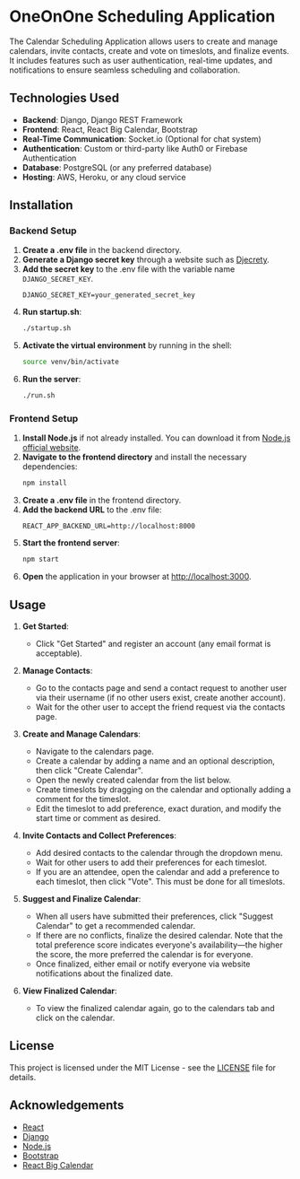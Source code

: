 # OneOnOne Scheduling Application

The Calendar Scheduling Application allows users to create and manage calendars, invite contacts, create and vote on timeslots, and finalize events. It includes features such as user authentication, real-time updates, and notifications to ensure seamless scheduling and collaboration.

## Technologies Used

- **Backend**: Django, Django REST Framework
- **Frontend**: React, React Big Calendar, Bootstrap
- **Real-Time Communication**: Socket.io (Optional for chat system)
- **Authentication**: Custom or third-party like Auth0 or Firebase Authentication
- **Database**: PostgreSQL (or any preferred database)
- **Hosting**: AWS, Heroku, or any cloud service

## Installation

### Backend Setup

1. **Create a .env file** in the backend directory.
2. **Generate a Django secret key** through a website such as [Djecrety](https://djecrety.ir/).
3. **Add the secret key** to the .env file with the variable name `DJANGO_SECRET_KEY`.
   ```env
   DJANGO_SECRET_KEY=your_generated_secret_key
   ```
4. **Run startup.sh**:
   ```sh
   ./startup.sh
   ```
5. **Activate the virtual environment** by running in the shell:
   ```sh
   source venv/bin/activate
   ```
6. **Run the server**:
   ```sh
   ./run.sh
   ```

### Frontend Setup

1. **Install Node.js** if not already installed. You can download it from [Node.js official website](https://nodejs.org/).
2. **Navigate to the frontend directory** and install the necessary dependencies:
   ```sh
   npm install
   ```
3. **Create a .env file** in the frontend directory.
4. **Add the backend URL** to the .env file:
   ```env
   REACT_APP_BACKEND_URL=http://localhost:8000
   ```
5. **Start the frontend server**:
   ```sh
   npm start
   ```
6. **Open** the application in your browser at [http://localhost:3000](http://localhost:3000).

## Usage

1. **Get Started**:
   - Click "Get Started" and register an account (any email format is acceptable).
   
2. **Manage Contacts**:
   - Go to the contacts page and send a contact request to another user via their username (if no other users exist, create another account).
   - Wait for the other user to accept the friend request via the contacts page.

3. **Create and Manage Calendars**:
   - Navigate to the calendars page.
   - Create a calendar by adding a name and an optional description, then click "Create Calendar".
   - Open the newly created calendar from the list below.
   - Create timeslots by dragging on the calendar and optionally adding a comment for the timeslot.
   - Edit the timeslot to add preference, exact duration, and modify the start time or comment as desired.

4. **Invite Contacts and Collect Preferences**:
   - Add desired contacts to the calendar through the dropdown menu.
   - Wait for other users to add their preferences for each timeslot.
   - If you are an attendee, open the calendar and add a preference to each timeslot, then click "Vote". This must be done for all timeslots.

5. **Suggest and Finalize Calendar**:
   - When all users have submitted their preferences, click "Suggest Calendar" to get a recommended calendar.
   - If there are no conflicts, finalize the desired calendar. Note that the total preference score indicates everyone's availability—the higher the score, the more preferred the calendar is for everyone.
   - Once finalized, either email or notify everyone via website notifications about the finalized date.
   
6. **View Finalized Calendar**:
   - To view the finalized calendar again, go to the calendars tab and click on the calendar.

## License

This project is licensed under the MIT License - see the [LICENSE](LICENSE) file for details.

## Acknowledgements

- [React](https://reactjs.org/)
- [Django](https://www.djangoproject.com/)
- [Node.js](https://nodejs.org/)
- [Bootstrap](https://getbootstrap.com/)
- [React Big Calendar](https://github.com/jquense/react-big-calendar)